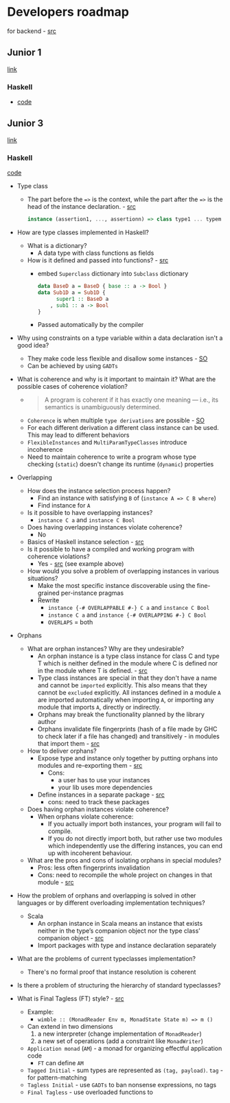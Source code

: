# Developers roadmap

for backend - [src](https://github.com/fullstack-development/developers-roadmap)

## Junior 1

[link](https://github.com/fullstack-development/developers-roadmap/blob/master/backend/junior-1#readme)

### Haskell

* [code](./src/Junior1.hs)

## Junior 3

[link](https://github.com/fullstack-development/developers-roadmap/tree/master/backend/junior-3#readme)

### Haskell

[code](./src/Junior3.hs)

* Type class
  * The part before the `=>` is the context, while the part after the `=>` is the head of the instance declaration. - [src](https://ghc.gitlab.haskell.org/ghc/doc/users_guide/exts/instances.html?highlight=overlapping%20instances#instance-declarations-and-resolution)

    ```hs
    instance (assertion1, ..., assertionn) => class type1 ... typem where ...
    ```

* How are type classes implemented in Haskell?
  * What is a dictionary?
    * A data type with class functions as fields
  * How is it defined and passed into functions? - [src](https://arxiv.org/pdf/1907.00844.pdf#subsection.2.1)
    * embed `Superclass` dictionary into `Subclass` dictionary

        ```hs
        data BaseD a = BaseD { base :: a -> Bool }
        data Sub1D a = Sub1D { 
              super1 :: BaseD a
            , sub1 :: a -> Bool 
        }
        ```

    * Passed automatically by the compiler
* Why using constraints on a type variable within a data declaration isn't a good idea?
  * They make code less flexible and disallow some instances - [SO](https://stackoverflow.com/a/40825913)
  * Can be achieved by using `GADTs`
* What is coherence and why is it important to maintain it? What are the possible cases of coherence violation?
  * > A program is coherent if it has exactly one meaning — i.e., its semantics is unambiguously determined.
  * `Coherence` is when multiple `type derivations` are possible - [SO](https://stackoverflow.com/a/68008592)
  * For each different derivation a different class instance can be used. This may lead to different behaviors
  * `FlexibleInstances` and `MultiParamTypeClasses` introduce incoherence
  * Need to maintain coherence to write a program whose type checking (`static`) doesn't change its runtime (`dynamic`) properties
* Overlapping
  * How does the instance selection process happen?
    * Find an instance with satisfying `B` of (`instance A => C B where`)
    * Find instance for `A`
  * Is it possible to have overlapping instances?
    * `instance C a` and `instance C Bool`
  * Does having overlapping instances violate coherence?
    * No
  * Basics of Haskell instance selection - [src](https://www.youtube.com/watch?v=XfIlhJFmw3c)
  * Is it possible to have a compiled and working program with coherence violations?
    * Yes - [src](https://ghc.gitlab.haskell.org/ghc/doc/users_guide/exts/instances.html?highlight=overlapping%20instances#instance-signatures-type-signatures-in-instance-declarations) (see example above)
  * How would you solve a problem of overlapping instances in various situations?
    * Make the most specific instance discoverable using the fine-grained per-instance pragmas
    * Rewrite
      * `instance {-# OVERLAPPABLE #-} C a` and `instance C Bool`
      * `instance C a` and `instance {-# OVERLAPPING #-} C Bool`
      * `OVERLAPS` = both
* Orphans
  * What are orphan instances? Why are they undesirable?
    * An orphan instance is a type class instance for class C and type T which is neither defined in the module where C is defined nor in the module where T is defined. - [src](https://wiki.haskell.org/Orphan_instance)
    * Type class instances are special in that they don't have a name and cannot be `imported` explicitly. This also means that they cannot be `excluded` explicitly. All instances defined in a module `A` are imported automatically when importing `A`, or importing any module that imports `A`, directly or indirectly.
    * Orphans may break the functionality planned by the library author
    * Orphans invalidate file fingerprints (hash of a file made by GHC to check later if a file has changed) and transitively - in modules that import them - [src](https://tech.freckle.com/2018/12/12/a-home-for-orphan-instances/#fewer-dirty-fingerprints)
  * How to deliver orphans?
    * Expose type and instance only together by putting orphans into modules and re-exporting them - [src](https://www.michaelpj.com/blog/2020/10/29/your-orphans-are-fine.html#private-modules)
      * Cons:
        * a user has to use your instances
        * your lib uses more dependencies
    * Define instances in a separate package - [src](https://www.michaelpj.com/blog/2020/10/29/your-orphans-are-fine.html#private-packages)
      * cons: need to track these packages
  * Does having orphan instances violate coherence?
    * When orphans violate coherence:
      * If you actually import both instances, your program will fail to compile.
      * If you do not directly import both, but rather use two modules which independently use the differing instances, you can end up with incoherent behaviour.
  * What are the pros and cons of isolating orphans in special modules?
    * Pros: less often fingerprints invalidation
    * Cons: need to recompile the whole project on changes in that module - [src](https://tech.freckle.com/2018/12/12/a-home-for-orphan-instances/#decrease-the-surplus-compilation)
* How the problem of orphans and overlapping is solved in other languages or by different overloading implementation techniques?
  * Scala
    * An orphan instance in Scala means an instance that exists neither in the type’s companion object nor the type class’ companion object - [src](https://pjrt.medium.com/orphan-instances-in-scala-322caa78e382)
    * Import packages with type and instance declaration separately
* What are the problems of current typeclasses implementation?
  * There's no formal proof that instance resolution is coherent
* Is there a problem of structuring the hierarchy of standard typeclasses?
  <!-- TODO -->
* What is Final Tagless (FT) style? - [src](https://serokell.io/blog/introduction-tagless-final)
  * Example:
    * `wimble :: (MonadReader Env m, MonadState State m) => m ()`
  * Can extend in two dimensions
      1. a new interpreter (change implementation of `MonadReader`)
      2. a new set of operations (add a constraint like `MonadWriter`)
  * `Application monad` (`AM`) - a monad for organizing effectful application code
    * `FT` can define `AM`
  * `Tagged Initial` - sum types are represented as `(tag, payload)`. `tag` - for pattern-matching
  * `Tagless Initial` - use `GADTs` to ban nonsense expressions, no tags
  * `Final Tagless` - use overloaded functions to

